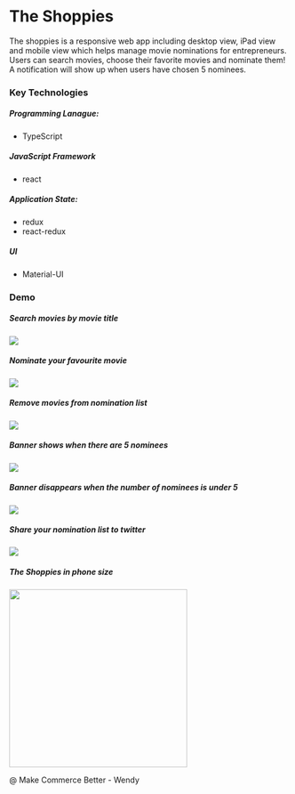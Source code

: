 # The Shoppies

The shoppies is a responsive web app including desktop view, iPad view and mobile view which helps manage movie nominations for entrepreneurs. Users can search movies, choose their favorite movies and nominate them! A notification will show up when users have chosen 5 nominees.

### Key Technologies

##### Programming Lanague:

- TypeScript

##### JavaScript Framework

- react

##### Application State:

- redux
- react-redux

##### UI

- Material-UI

### Demo

##### Search movies by movie title

<img src='https://github.com/WendyChenj/shoppies-movie-awards/blob/master/media/search-movies.gif' />

##### Nominate your favourite movie

<img src='https://github.com/WendyChenj/shoppies-movie-awards/blob/master/media/nominate-movies.gif' />

##### Remove movies from nomination list

<img src='https://github.com/WendyChenj/shoppies-movie-awards/blob/master/media/remove-nominee.gif' />

##### Banner shows when there are 5 nominees

<img src='https://github.com/WendyChenj/shoppies-movie-awards/blob/master/media/banner-show.gif' />

##### Banner disappears when the number of nominees is under 5

<img src='https://github.com/WendyChenj/shoppies-movie-awards/blob/master/media/remove-nominee-banner-disappear.gif' />

##### Share your nomination list to twitter

<img src='https://github.com/WendyChenj/shoppies-movie-awards/blob/master/media/share-to-twitter.gif' />

##### The Shoppies in phone size

<img src='https://github.com/WendyChenj/shoppies-movie-awards/blob/master/media/shoppies-in-phone-size.png' width='320px' />

@ Make Commerce Better - Wendy
